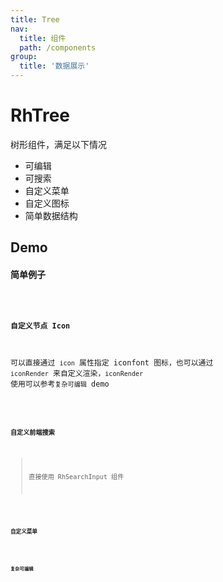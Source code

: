 ```yaml
---
title: Tree
nav:
  title: 组件
  path: /components
group:
  title: '数据展示'
---
```


# RhTree

树形组件，满足以下情况

- 可编辑
- 可搜索
- 自定义菜单
- 自定义图标
- 简单数据结构

## Demo

#### 简单例子

<code src="./demo/simple.tsx">

#### 自定义节点 Icon

可以直接通过 `icon` 属性指定 iconfont 图标，也可以通过 `iconRender` 来自定义渲染，`iconRender` 使用可以参考`复杂可编辑` demo

<code src="./demo/demo-icon.tsx">

#### 自定义前端搜索

> 直接使用 RhSearchInput 组件

<code src="./demo/demo-search.tsx">

#### 自定义菜单

<code src="./demo/demo-menu.tsx">

#### 复杂可编辑

<code src="./demo/complex.tsx">

<API src="./type.ts">
